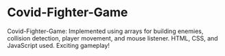 # Covid-Fighter-Game
Covid-Fighter-Game: Implemented using arrays for building enemies, collision detection, player movement, and mouse listener. HTML, CSS, and JavaScript used. Exciting gameplay!
